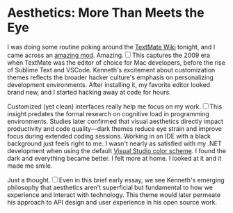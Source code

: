 # Aesthetics: More Than Meets the Eye

  I was doing some routine poking around the [TextMate Wiki](http://wiki.macromates.com/Main/HomePage) tonight, and I came across an [amazing mod](http://jason-evers.com/code/code-like-i-do). Amazing.<label for="sn-textmate-era" class="margin-toggle sidenote-number"></label><input type="checkbox" id="sn-textmate-era" class="margin-toggle"/><span class="sidenote">This captures the 2009 era when TextMate was the editor of choice for Mac developers, before the rise of Sublime Text and VSCode. Kenneth's excitement about customization themes reflects the broader hacker culture's emphasis on personalizing development environments.</span> After installing it, my favorite editor looked brand new, and I started hacking away at code for hours.

 Customized (yet clean) interfaces really help me focus on my work.<label for="sn-cognitive-load" class="margin-toggle sidenote-number"></label><input type="checkbox" id="sn-cognitive-load" class="margin-toggle"/><span class="sidenote">This insight predates the formal research on cognitive load in programming environments. Studies later confirmed that visual aesthetics directly impact productivity and code quality—dark themes reduce eye strain and improve focus during extended coding sessions.</span> Working in an IDE with a black background just feels right to me. I wasn't nearly as satisfied with my .NET development when using the default [Visual Studio color scheme](http://weblogs.asp.net/infinitiesloop/archive/2006/08/06/Join-the-Dark-Side-of-Visual-Studio.aspx). I found the dark and everything became better. I felt more at home. I looked at it and it made me smile.

 Just a thought.<label for="sn-philosophy-simplicity" class="margin-toggle sidenote-number"></label><input type="checkbox" id="sn-philosophy-simplicity" class="margin-toggle"/><span class="sidenote">Even in this brief early essay, we see Kenneth's emerging philosophy that aesthetics aren't superficial but fundamental to how we experience and interact with technology. This theme would later permeate his approach to API design and user experience in his open source work.</span>

  